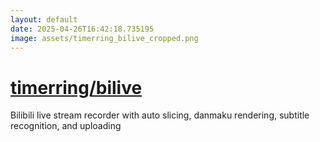 ```yaml
---
layout: default
date: 2025-04-26T16:42:18.735195
image: assets/timerring_bilive_cropped.png
---
```


# [timerring/bilive](https://github.com/timerring/bilive)

Bilibili live stream recorder with auto slicing, danmaku rendering, subtitle recognition, and uploading
